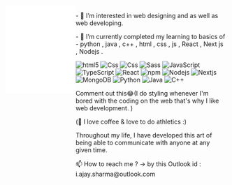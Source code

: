 <!DOCTYPE html>
<html>
<head>
</head>
<body>

<div style="display: flex">
  <div >
    <img src="introduction.svg" width="400" height="200" alt="introduction">
</div>
  <div>
  <p>- 👀 I’m interested in web designing and as well as web developing.</p>
  <p>- 🌱 I’m currently completed my learning to basics of -
   python , java , c++ , html , css , js , React , Next js , Nodejs .</p>
 <p>
  <img alt="html5" src="https://img.shields.io/badge/-HTML5-E34F26?style=flat-square&logo=html5&logoColor=white" />
  <img alt="Css" src="https://img.shields.io/badge/CSS-white?&style=flat-square&logo=css3&logoColor=blue" />
  <img alt="Css" src="https://img.shields.io/badge/Tailwind_CSS-38B2AC?style=flat-square&logo=tailwind-css&logoColor=white" />
  <img alt="Sass" src="https://img.shields.io/badge/-Sass-CC6699?style=flat-square&logo=sass&logoColor=white" />
 <img alt="JavaScript" src="https://img.shields.io/badge/-JavaScript-yellow?style=flat-square&logo=javascript&logoColor=white" />
  <img alt="TypeScript" src="https://img.shields.io/badge/-TypeScript-007ACC?style=flat-square&logo=typescript&logoColor=white" />
  <img alt="React" src="https://img.shields.io/badge/-React-45b8d8?style=flat-square&logo=react&logoColor=white" />
  <img alt="npm" src="https://img.shields.io/badge/-NPM-CB3837?style=flat-square&logo=npm&logoColor=white" />
  <img alt="Nodejs" src="https://img.shields.io/badge/-Nodejs-white?style=flat-square&logo=Node.js&logoColor=black" />
 <img alt="Nextjs" src="https://img.shields.io/badge/-Nextjs-45b8d8?style=flat-square&logo=next.js&logoColor=white" />
  <img alt="MongoDB" src="https://img.shields.io/badge/-MongoDB-13aa52?style=flat-square&logo=mongodb&logoColor=white" />
 <img alt="Python" src="https://img.shields.io/badge/-Python-4B8BBE?style=flat-square&logo=Python&logoColor=FFE873" />
 <img alt="Java" src="https://img.shields.io/badge/-Java-white?style=flat-square&logo=Java&logoColor=pink" />
 <img alt="C++" src="https://img.shields.io/badge/C%2B%2B-00599C?style=flat-square&logo=c%2B%2B&logoColor= #044F88 " />
</p>
   <p> Comment out this😂(I do styling whenever I'm bored with the coding on the web that's why I like web development. )
   <p>(💞️ I love coffee & love to do athletics :)</p>
    <p>Throughout my life, I have developed this art of being able to communicate with anyone at any given time.</p>
   <p> 📫 How to reach me ? -> by this Outlook id : i.ajay.sharma@outlook.com</p>
  </div>
<!--   <div>
   <img src="https://media0.giphy.com/media/u2pmTWUi0MXjyrMaVj/giphy.gif" width="200">
  </div> -->
</body>
</html>






<!---
Ajay1455/Ajay1455 is a ✨ special ✨ repository because its `README.md` (this file) appears on your GitHub profile.
You can click the Preview link to take a look at your changes.
--->
